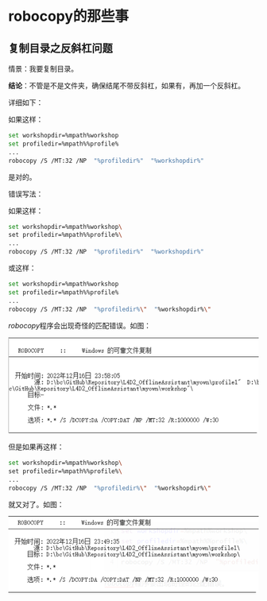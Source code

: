 # robocopy的那些事

## 复制目录之反斜杠问题

情景：我要复制目录。

**结论**：不管是不是文件夹，确保结尾不带反斜杠，如果有，再加一个反斜杠。

详细如下：

如果这样：

``` bash
set workshopdir=%mpath%workshop
set profiledir=%mpath%%profile%
...
robocopy /S /MT:32 /NP  "%profiledir%"  "%workshopdir%"
```

是对的。

错误写法：

如果这样：

``` bash
set workshopdir=%mpath%workshop\
set profiledir=%mpath%%profile%\
...
robocopy /S /MT:32 /NP  "%profiledir%"  "%workshopdir%"
```

或这样：

``` bash
set workshopdir=%mpath%workshop
set profiledir=%mpath%%profile%
...
robocopy /S /MT:32 /NP  "%profiledir%\"  "%workshopdir%\"
```

*robocopy*程序会出现奇怪的匹配错误。如图：

![image-20221216235842948](./robocopy的那些事.assets/image-20221216235842948.png)

但是如果再这样：

``` bash
set workshopdir=%mpath%workshop\
set profiledir=%mpath%%profile%\
...
robocopy /S /MT:32 /NP  "%profiledir%\"  "%workshopdir%\"
```

就又对了。如图：

![image-20221216235559971](./robocopy的那些事.assets/image-20221216235559971.png)